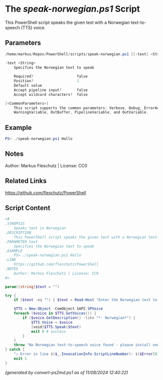 The *speak-norwegian.ps1* Script
===========================

This PowerShell script speaks the given text with a Norwegian text-to-speech (TTS) voice.

Parameters
----------
```powershell
/home/markus/Repos/PowerShell/scripts/speak-norwegian.ps1 [[-text] <String>] [<CommonParameters>]

-text <String>
    Specifies the Norwegian text to speak
    
    Required?                    false
    Position?                    1
    Default value                
    Accept pipeline input?       false
    Accept wildcard characters?  false

[<CommonParameters>]
    This script supports the common parameters: Verbose, Debug, ErrorAction, ErrorVariable, WarningAction, 
    WarningVariable, OutBuffer, PipelineVariable, and OutVariable.
```

Example
-------
```powershell
PS> ./speak-norwegian.ps1 Hallo

```

Notes
-----
Author: Markus Fleschutz | License: CC0

Related Links
-------------
https://github.com/fleschutz/PowerShell

Script Content
--------------
```powershell
<#
.SYNOPSIS
	Speaks text in Norwegian
.DESCRIPTION
	This PowerShell script speaks the given text with a Norwegian text-to-speech (TTS) voice.
.PARAMETER text
	Specifies the Norwegian text to speak
.EXAMPLE
	PS> ./speak-norwegian.ps1 Hallo
.LINK
	https://github.com/fleschutz/PowerShell
.NOTES
	Author: Markus Fleschutz | License: CC0
#>

param([string]$text = "")

try {
	if ($text -eq "") { $text = Read-Host "Enter the Norwegian text to speak" }

	$TTS = New-Object -ComObject SAPI.SPVoice
	foreach ($voice in $TTS.GetVoices()) {
		if ($voice.GetDescription() -like "*- Norwegian*") {
			$TTS.Voice = $voice
			[void]$TTS.Speak($text)
			exit 0 # success
		}
	}
	throw "No Norwegian text-to-speech voice found - please install one."
} catch {
	"⚠️ Error in line $($_.InvocationInfo.ScriptLineNumber): $($Error[0])"
	exit 1
}
```

*(generated by convert-ps2md.ps1 as of 11/08/2024 12:40:22)*
